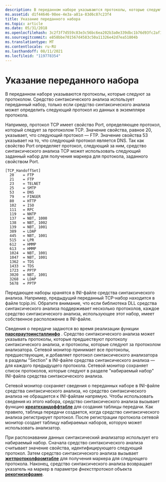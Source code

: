 ```yaml
---
description: В переданном наборе указываются протоколы, которые следуют за протоколом. Средство синтаксического анализа использует переданный набор, только если средство синтаксического анализа может определить следующий протокол из данных в экземпляре протокола.
ms.assetid: d1f44646-98ee-4e3a-a81a-83d6c87c23f4
title: Указание переданного набора
ms.topic: article
ms.date: 05/31/2018
ms.openlocfilehash: 3c2f3f7d559c83e3c56bc6ea202b3a0e339dbc1b76d93fc2af1b73f5a2c60c4e
ms.sourcegitcommit: e858bbe701567d4583c50a11326e42d7ea51804b
ms.translationtype: MT
ms.contentlocale: ru-RU
ms.lasthandoff: 08/11/2021
ms.locfileid: "119778354"
---
```

# <a name="specifying-a-handoff-set"></a>Указание переданного набора

В переданном наборе указываются протоколы, которые следуют за протоколом. Средство синтаксического анализа использует переданный набор, только если средство синтаксического анализа может определить следующий протокол из данных в экземпляре протокола.

Например, протокол TCP имеет свойство Port, определяющее протокол, который следует за протоколом TCP. Значение свойства, равное 20, указывает, что следующий протокол — FTP. Значение свойства 53 указывает на то, что следующий протокол является DNS. Так как свойство Port определяет протокол, следующий за ним, средство синтаксического анализа TCP может использовать следующий заданный набор для получения маркера для протокола, заданного свойством Port.

``` syntax
[TCP_HandoffSet]
  20    = FTP
  21    = FTP
  23    = TELNET
  25    = SMTP
  53    = DNS
  79    = FINGER
  80    = HTTP
  102   = ISO
  111   = RPC
  119   = NNTP
  137   = NBT, 1000
  138   = NBT, 1002
  139   = NBT, 1001
  389   = LDAP
  445   = NBT, 1001
  515   = LPR
  612   = HMMP
  613   = HMMP
  1024  = NBT, 1001
  1047  = NBT, 1001
  1362  = TDS
  1433  = TDS
  1723  = PPTP
  3020  = NBT, 1001
  3268  = LDAP
  5678  = PPTP
```

Передающее наборы хранятся в INI-файле средства синтаксического анализа. Например, предыдущий переданный TCP-набор находится в файле tcpip.ini. Обратите внимание, что если библиотека DLL средства синтаксического анализа поддерживает несколько протоколов, каждое средство синтаксического анализа, использующее этот набор, имеет собственное расположение в INI-файле.

Сведения о передаче задаются во время реализации функции [**парсераутоинсталлинфо**](parserautoinstallinfo.md) . Средство синтаксического анализа может указывать протоколы, которые предшествуют протоколу синтаксического анализа, и протоколы, которые следуют за протоколом анализатора. Сетевой монитор принимает все протоколы, предшествующие, и добавляет протокол синтаксического анализатора в разделы "Section" в INI-файле средства синтаксического анализа — для каждого предыдущего протокола. Сетевой монитор сохраняет список протоколов, которые следуют в разделе "набираемый набор" INI-файла средства синтаксического анализа.

Сетевой монитор сохраняет сведения о переданных наборе в INI-файле средства синтаксического анализа, но средство синтаксического анализа не обращается к INI-файлам напрямую. Чтобы использовать сведения из этого набора, средство синтаксического анализа вызывает функцию [**креатехандоффтабле**](createhandofftable.md) для создания таблицы передачи. Как правило, таблица передачи создается, когда средство синтаксического анализа регистрирует протокол. После регистрации протокола сетевой монитор создает таблицу набираемых наборов, которую может использовать анализатор.

При распознавании данных синтаксический анализатор использует его набираемый набор. Сначала средство синтаксического анализа считывает значение свойства, идентифицирующего следующий протокол. Затем средство синтаксического анализа вызывает [**жетпротоколфромтабле**](getprotocolfromtable.md) для получения маркера для следующего протокола. Наконец, средство синтаксического анализа возвращает указатель на маркер в параметре *фнекстпротокол* объекта [**рекогнизефраме**](recognizeframe.md).

 

 



